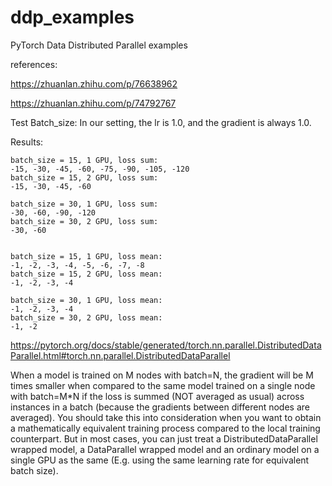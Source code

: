 # ddp_examples
PyTorch Data Distributed Parallel examples

references:

  https://zhuanlan.zhihu.com/p/76638962
  
  https://zhuanlan.zhihu.com/p/74792767


Test Batch_size: In our setting, the lr is 1.0, and the gradient is always 1.0.

Results:

    batch_size = 15, 1 GPU, loss sum:
    -15, -30, -45, -60, -75, -90, -105, -120
    batch_size = 15, 2 GPU, loss sum:
    -15, -30, -45, -60

    batch_size = 30, 1 GPU, loss sum:
    -30, -60, -90, -120
    batch_size = 30, 2 GPU, loss sum:
    -30, -60


    batch_size = 15, 1 GPU, loss mean:
    -1, -2, -3, -4, -5, -6, -7, -8
    batch_size = 15, 2 GPU, loss mean:
    -1, -2, -3, -4

    batch_size = 30, 1 GPU, loss mean:
    -1, -2, -3, -4
    batch_size = 30, 2 GPU, loss mean:
    -1, -2


https://pytorch.org/docs/stable/generated/torch.nn.parallel.DistributedDataParallel.html#torch.nn.parallel.DistributedDataParallel

When a model is trained on M nodes with batch=N, the gradient will be M times smaller when compared to the same model trained on a single node with batch=M*N if the loss is summed (NOT averaged as usual) across instances in a batch (because the gradients between different nodes are averaged). You should take this into consideration when you want to obtain a mathematically equivalent training process compared to the local training counterpart. But in most cases, you can just treat a DistributedDataParallel wrapped model, a DataParallel wrapped model and an ordinary model on a single GPU as the same (E.g. using the same learning rate for equivalent batch size).
